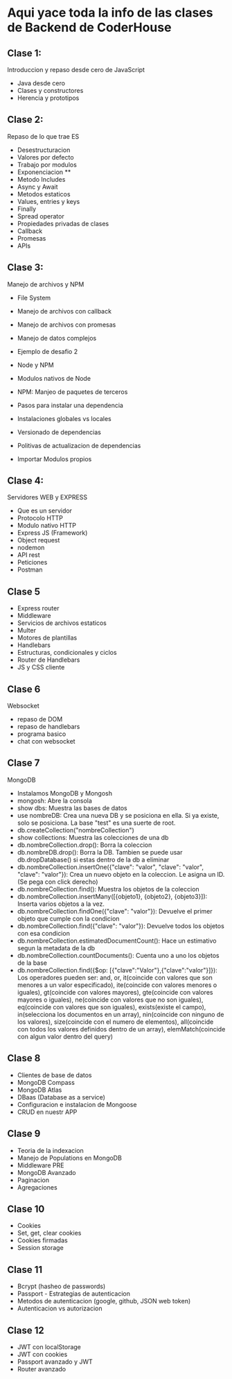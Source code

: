 # Aqui yace toda la info de las clases de Backend de CoderHouse

## Clase 1:

Introduccion y repaso desde cero de JavaScript

- Java desde cero
- Clases y constructores
- Herencia y prototipos

## Clase 2:

Repaso de lo que trae ES

- Desestructuracion
- Valores por defecto
- Trabajo por modulos
- Exponenciacion **
- Metodo Includes
- Async y Await
- Metodos estaticos
- Values, entries y keys
- Finally
- Spread operator
- Propiedades privadas de clases
- Callback
- Promesas
- APIs

## Clase 3:

Manejo de archivos y NPM

- File System

- Manejo de archivos con callback

- Manejo de archivos con promesas

- Manejo de datos complejos

- Ejemplo de desafio 2

- Node y NPM

- Modulos nativos de Node

- NPM: Manjeo de paquetes de terceros

- Pasos para instalar una dependencia

- Instalaciones globales vs locales

- Versionado de dependencias

- Politivas de actualizacion de dependencias

- Importar Modulos propios

## Clase 4:

Servidores WEB y EXPRESS

- Que es un servidor
- Protocolo HTTP
- Modulo nativo HTTP
- Express JS (Framework)
- Object request
- nodemon
- API rest
- Peticiones
- Postman

## Clase 5

- Express router
- Middleware
- Servicios de archivos estaticos
- Multer
- Motores de plantillas
- Handlebars
- Estructuras, condicionales y ciclos
- Router de Handlebars
- JS y CSS cliente

## Clase 6

Websocket

- repaso de DOM
- repaso de handlebars
- programa basico
- chat con websocket

## Clase 7

MongoDB

- Instalamos MongoDB y Mongosh
- mongosh: Abre la consola
- show dbs: Muestra las bases de datos
- use nombreDB: Crea una nueva DB y se posiciona en ella. Si ya existe, solo se posiciona. La base "test" es una suerte de root.
- db.createCollection("nombreCollection")
- show collections: Muestra las colecciones de una db
- db.nombreCollection.drop(): Borra la coleccion
- db.nombreDB.drop(): Borra la DB. Tambien se puede usar db.dropDatabase() si estas dentro de la db a eliminar
- db.nombreCollection.insertOne({"clave": "valor", "clave": "valor", "clave": "valor"}): Crea un nuevo objeto en la coleccion. Le asigna un ID. (Se pega con click derecho)
- db.nombreCollection.find(): Muestra los objetos de la coleccion
- db.nombreCollection.insertMany([{objeto1}, {objeto2}, {objeto3}]): Inserta varios objetos a la vez.
- db.nombreCollection.findOne({"clave": "valor"}): Devuelve el primer objeto que cumple con la condicion
- db.nombreCollection.find({"clave": "valor"}): Devuelve todos los objetos con esa condicion
- db.nombreCollection.estimatedDocumentCount(): Hace un estimativo segun la metadata de la db
- db.nombreCollection.countDocuments(): Cuenta uno a uno los objetos de la base
- db.nombreCollection.find({$op: [{"clave":"Valor"},{"clave":"valor"}]}): Los operadores pueden ser: and, or, it(coincide con valores que son menores a un valor especificado), ite(coincide con valores menores o iguales), gt(coincide con valores mayores), gte(coincide con valores mayores o iguales), ne(coincide con valores que no son iguales), eq(coincide con valores que son iguales), exists(existe el campo), in(selecciona los documentos en un array), nin(coincide con ninguno de los valores), size(coincide con el numero de elementos), all(coincide con todos los valores definidos dentro de un array), elemMatch(coincide con algun valor dentro del query)

## Clase 8

- Clientes de base de datos
- MongoDB Compass
- MongoDB Atlas
- DBaas (Database as a service)
- Configuracion e instalacion de Mongoose
- CRUD en nuestr APP

## Clase 9
- Teoria de la indexacion
- Manejo de Populations en MongoDB
- Middleware PRE
- MongoDB Avanzado
- Paginacion
- Agregaciones

## Clase 10
- Cookies
- Set, get, clear cookies
- Cookies firmadas
- Session storage

## Clase 11
- Bcrypt (hasheo de passwords)
- Passport - Estrategias de autenticacion
- Metodos de autenticacion (google, github, JSON web token)
- Autenticacion vs autorizacion

## Clase 12
- JWT con localStorage
- JWT con cookies
- Passport avanzado y JWT
- Router avanzado